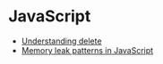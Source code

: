 # JavaScript

- [Understanding delete](http://perfectionkills.com/understanding-delete/)
- [Memory leak patterns in JavaScript](https://www.ibm.com/developerworks/web/library/wa-memleak/)
